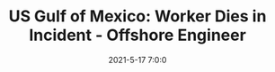 ---
"title": "US Gulf of Mexico: Worker Dies in Incident - Offshore Engineer"
"date": "2021-5-17 7:0:0"
"feed_name": "GOOGLENEWS"
"feed_website": "https://news.google.com/search?q=drilling%2Bincident&hl=en-US&gl=US&ceid=US:en"
"feed_rss": "https://news.google.com/rss/search?q=drilling%2Bincident&hl=en-US&gl=US&ceid=US:en"
"link": "https://www.oedigital.com/news/487674-u-s-gulf-of-mexico-worker-dies-in-incident-aboard-fieldwood-s-platform"
"file": "_posts/2021-1-1-f3fd8b1651fe1b5489c217620bed4a468d3f073c.md"
"accident": "1"
"drilling": "0"
---